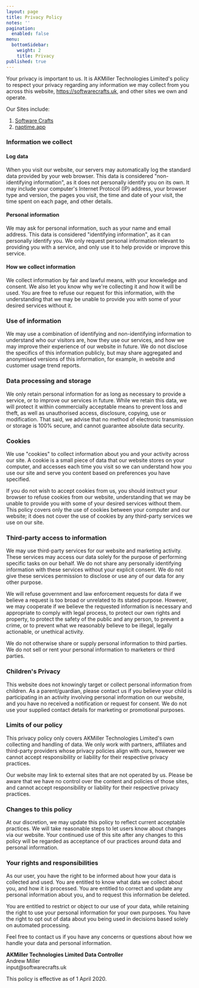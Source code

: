 ```yaml
---
layout: page
title: Privacy Policy
notes: ''
pagination:
  enabled: false
menu:
  bottomSidebar:
    weight: 2
    title: Privacy
published: true
---
```

<p >
  Your privacy is important to us. It is AKMiller Technologies
  Limited's policy to respect your privacy regarding any information
  we may collect from you across this website,
  <a href="https://softwarecrafts.uk">https://softwarecrafts.uk</a>, and other sites
  we own and operate.
</p>
<p >
  Our Sites include:
  <ol >
    <li ><a href="https://softwarecrafts.uk">Software Crafts</a></li>
    <li ><a href="https://naptime.app">naptime.app</a></li>
  </ol>
</p>
<h3>Information we collect</h3>
<h4>Log data</h4>
<p >
  When you visit our website, our servers may automatically log the
  standard data provided by your web browser. This data is considered
  "non-identifying information", as it does not personally identify
  you on its own. It may include your computer's Internet Protocol
  (IP) address, your browser type and version, the pages you visit,
  the time and date of your visit, the time spent on each page, and
  other details.
</p>
<h4>Personal information</h4>
<p >
  We may ask for personal information, such as your name and email
  address. This data is considered "identifying information", as it
  can personally identify you. We only request personal information
  relevant to providing you with a service, and only use it to help
  provide or improve this service.
</p>
<h4>How we collect information</h4>
<p >
  We collect information by fair and lawful means, with your knowledge
  and consent. We also let you know why we're collecting it and how it
  will be used. You are free to refuse our request for this
  information, with the understanding that we may be unable to provide
  you with some of your desired services without it.
</p>
<h3>Use of information</h3>
<p >
  We may use a combination of identifying and non-identifying
  information to understand who our visitors are, how they use our
  services, and how we may improve their experience of our website in
  future. We do not disclose the specifics of this information
  publicly, but may share aggregated and anonymised versions of this
  information, for example, in website and customer usage trend
  reports.
</p>
<h3>Data processing and storage</h3>
<p >
  We only retain personal information for as long as necessary to
  provide a service, or to improve our services in future. While we
  retain this data, we will protect it within commercially acceptable
  means to prevent loss and theft, as well as unauthorised access,
  disclosure, copying, use or modification. That said, we advise that
  no method of electronic transmission or storage is 100% secure, and
  cannot guarantee absolute data security.
</p>
<h3>Cookies</h3>
<p >
  We use "cookies" to collect information about you and your activity
  across our site. A cookie is a small piece of data that our website
  stores on your computer, and accesses each time you visit so we can
  understand how you use our site and serve you content based on
  preferences you have specified.
</p>
<p >
  If you do not wish to accept cookies from us, you should instruct
  your browser to refuse cookies from our website, understanding that
  we may be unable to provide you with some of your desired services
  without them. This policy covers only the use of cookies between
  your computer and our website; it does not cover the use of cookies
  by any third-party services we use on our site.
</p>
<h3>Third-party access to information</h3>
<p >
  We may use third-party services for our website and marketing
  activity. These services may access our data solely for the purpose
  of performing specific tasks on our behalf. We do not share any
  personally identifying information with these services without your
  explicit consent. We do not give these services permission to
  disclose or use any of our data for any other purpose.
</p>
<p >
  We will refuse government and law enforcement requests for data if
  we believe a request is too broad or unrelated to its stated
  purpose. However, we may cooperate if we believe the requested
  information is necessary and appropriate to comply with legal
  process, to protect our own rights and property, to protect the
  safety of the public and any person, to prevent a crime, or to
  prevent what we reasonably believe to be illegal, legally
  actionable, or unethical activity.
</p>
<p >
  We do not otherwise share or supply personal information to third
  parties. We do not sell or rent your personal information to
  marketers or third parties.
</p>
<h3>Children's Privacy</h3>
<p >
  This website does not knowingly target or collect personal
  information from children. As a parent/guardian, please contact us
  if you believe your child is participating in an activity involving
  personal information on our website, and you have no received a
  notification or request for consent. We do not use your supplied
  contact details for marketing or promotional purposes.
</p>
<h3>Limits of our policy</h3>
<p >
  This privacy policy only covers AKMiller Technologies Limited's own
  collecting and handling of data. We only work with partners,
  affiliates and third-party providers whose privacy policies align
  with ours, however we cannot accept responsibility or liability for
  their respective privacy practices.
</p>
<p >
  Our website may link to external sites that are not operated by us.
  Please be aware that we have no control over the content and
  policies of those sites, and cannot accept responsibility or
  liability for their respective privacy practices.
</p>
<h3>Changes to this policy</h3>
<p >
  At our discretion, we may update this policy to reflect current
  acceptable practices. We will take reasonable steps to let users
  know about changes via our website. Your continued use of this site
  after any changes to this policy will be regarded as acceptance of
  our practices around data and personal information.
</p>
<h3>Your rights and responsibilities</h3>
<p >
  As our user, you have the right to be informed about how your data
  is collected and used. You are entitled to know what data we collect
  about you, and how it is processed. You are entitled to correct and
  update any personal information about you, and to request this
  information be deleted.
</p>
<p >
  You are entitled to restrict or object to our use of your data,
  while retaining the right to use your personal information for your
  own purposes. You have the right to opt out of data about you being
  used in decisions based solely on automated processing.
</p>
<p >
  Feel free to contact us if you have any concerns or questions about
  how we handle your data and personal information.
</p>
<p >
  <strong>AKMiller Technologies Limited Data Controller</strong>
  <br />
  Andrew Miller
  <br />
  input@softwarecrafts.uk
</p>
<p >This policy is effective as of 1 April 2020.</p>
